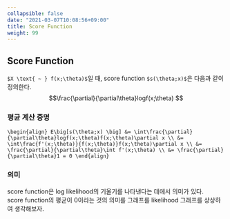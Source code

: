```yaml
---
collapsible: false
date: "2021-03-07T10:08:56+09:00"
title: Score Function
weight: 99
---
```


## Score Function
`$X \text{ ~ } f(x;\theta)$`일 때, score function `$s(\theta;x)$`은 다음과 같이 정의한다.
$$\frac{\partial}{\partial\theta}logf(x;\theta) $$
### 평균 계산 증명
`\begin{align}
E\big[s(\theta;x) \big] &= \int\frac{\partial}{\partial\theta}logf(x;\theta)f(x;\theta)\partial x \\
&= \int\frac{f'(x;\theta)}{f(x;\theta)}f(x;\theta)\partial x \\
&= \frac{\partial}{\partial\theta}\int f'(x;\theta) \\
&= \frac{\partial}{\partial\theta}1 = 0
\end{align}`

### 의미
score function은 log likelihood의 기울기를 나타낸다는 데에서 의미가 있다.  
score function의 평균이 0이라는 것의 의미를 그래프를 likelihood 그래프를 상상하여 생각해보자.
